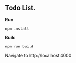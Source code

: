 ## Todo List.


**Run**

```
npm install

```

**Build**

```
npm run build

```

Navigate to http://localhost:4000
